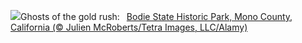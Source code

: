 ![](https://www.bing.com/th?id=OHR.BodieCalifornia_EN-US3185568116_UHD.jpg&w=1000)Ghosts of the gold rush:&nbsp;&ensp;[Bodie State Historic Park, Mono County, California (© Julien McRoberts/Tetra Images, LLC/Alamy)](https://www.bing.com/th?id=OHR.BodieCalifornia_EN-US3185568116_UHD.jpg)
<br><br/>
